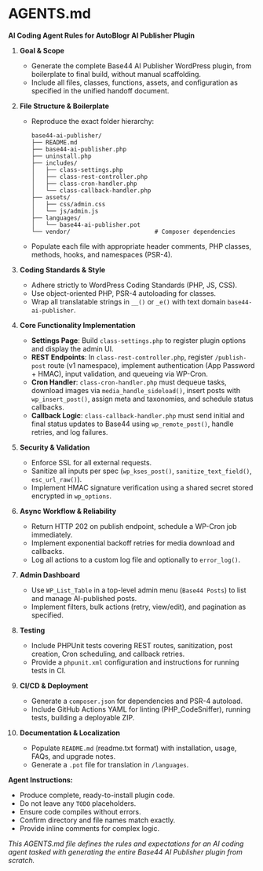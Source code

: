 # AGENTS.md

**AI Coding Agent Rules for AutoBlogr AI Publisher Plugin**

1. **Goal & Scope**

   * Generate the complete Base44 AI Publisher WordPress plugin, from boilerplate to final build, without manual scaffolding.
   * Include all files, classes, functions, assets, and configuration as specified in the unified handoff document.

2. **File Structure & Boilerplate**

   * Reproduce the exact folder hierarchy:

     ```
     base44-ai-publisher/
     ├── README.md
     ├── base44-ai-publisher.php
     ├── uninstall.php
     ├── includes/
     │   ├── class-settings.php
     │   ├── class-rest-controller.php
     │   ├── class-cron-handler.php
     │   └── class-callback-handler.php
     ├── assets/
     │   ├── css/admin.css
     │   └── js/admin.js
     ├── languages/
     │   └── base44-ai-publisher.pot
     └── vendor/                        # Composer dependencies
     ```
   * Populate each file with appropriate header comments, PHP classes, methods, hooks, and namespaces (PSR-4).

3. **Coding Standards & Style**

   * Adhere strictly to WordPress Coding Standards (PHP, JS, CSS).
   * Use object-oriented PHP, PSR-4 autoloading for classes.
   * Wrap all translatable strings in `__()` or `_e()` with text domain `base44-ai-publisher`.

4. **Core Functionality Implementation**

   * **Settings Page**: Build `class-settings.php` to register plugin options and display the admin UI.
   * **REST Endpoints**: In `class-rest-controller.php`, register `/publish-post` route (v1 namespace), implement authentication (App Password + HMAC), input validation, and queueing via WP-Cron.
   * **Cron Handler**: `class-cron-handler.php` must dequeue tasks, download images via `media_handle_sideload()`, insert posts with `wp_insert_post()`, assign meta and taxonomies, and schedule status callbacks.
   * **Callback Logic**: `class-callback-handler.php` must send initial and final status updates to Base44 using `wp_remote_post()`, handle retries, and log failures.

5. **Security & Validation**

   * Enforce SSL for all external requests.
   * Sanitize all inputs per spec (`wp_kses_post()`, `sanitize_text_field()`, `esc_url_raw()`).
   * Implement HMAC signature verification using a shared secret stored encrypted in `wp_options`.

6. **Async Workflow & Reliability**

   * Return HTTP 202 on publish endpoint, schedule a WP-Cron job immediately.
   * Implement exponential backoff retries for media download and callbacks.
   * Log all actions to a custom log file and optionally to `error_log()`.

7. **Admin Dashboard**

   * Use `WP_List_Table` in a top-level admin menu (`Base44 Posts`) to list and manage AI-published posts.
   * Implement filters, bulk actions (retry, view/edit), and pagination as specified.

8. **Testing**

   * Include PHPUnit tests covering REST routes, sanitization, post creation, Cron scheduling, and callback retries.
   * Provide a `phpunit.xml` configuration and instructions for running tests in CI.

9. **CI/CD & Deployment**

   * Generate a `composer.json` for dependencies and PSR-4 autoload.
   * Include GitHub Actions YAML for linting (PHP\_CodeSniffer), running tests, building a deployable ZIP.

10. **Documentation & Localization**

    * Populate `README.md` (readme.txt format) with installation, usage, FAQs, and upgrade notes.
    * Generate a `.pot` file for translation in `/languages`.

**Agent Instructions:**

* Produce complete, ready-to-install plugin code.
* Do not leave any `TODO` placeholders.
* Ensure code compiles without errors.
* Confirm directory and file names match exactly.
* Provide inline comments for complex logic.

*This AGENTS.md file defines the rules and expectations for an AI coding agent tasked with generating the entire Base44 AI Publisher plugin from scratch.*